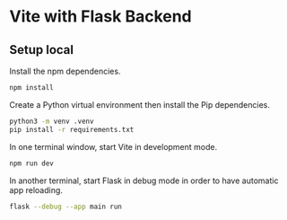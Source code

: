 # Vite with Flask Backend

## Setup local

Install the npm dependencies.

```sh
npm install
```

Create a Python virtual environment then install the Pip dependencies.

```sh
python3 -m venv .venv
pip install -r requirements.txt
```

In one terminal window, start Vite in development mode.

```sh
npm run dev
```

In another terminal, start Flask in debug mode in order to have automatic app reloading.

```sh
flask --debug --app main run
```
